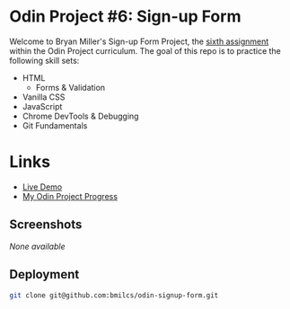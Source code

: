 # Odin Project #6: Sign-up Form

Welcome to Bryan Miller's Sign-up Form Project, the [sixth assignment](https://www.theodinproject.com/lessons/node-path-intermediate-html-and-css-sign-up-form) within the Odin Project curriculum. The goal of this repo is to practice the following skill sets:

- HTML
  - Forms & Validation
- Vanilla CSS
- JavaScript
- Chrome DevTools & Debugging
- Git Fundamentals

# Links

- [Live Demo](https://bmilcs.github.io/odin-signup-form/)
- [My Odin Project Progress](https://github.com/bmilcs/op)

## Screenshots

_None available_

## Deployment

```sh
git clone git@github.com:bmilcs/odin-signup-form.git
```
